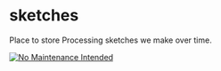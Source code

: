 # sketches

Place to store Processing sketches we make over time.

[![No Maintenance Intended](http://unmaintained.tech/badge.svg)](http://unmaintained.tech/)
